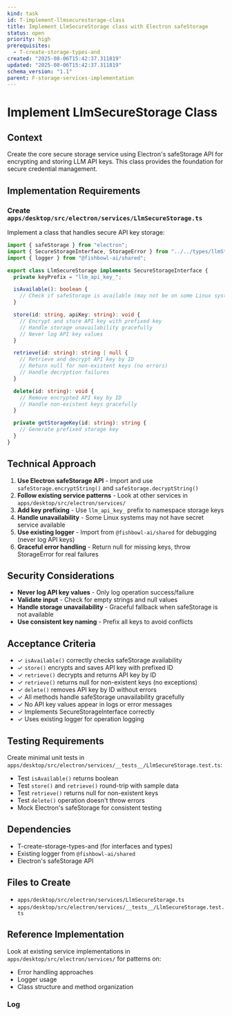 ```yaml
---
kind: task
id: T-implement-llmsecurestorage-class
title: Implement LlmSecureStorage class with Electron safeStorage
status: open
priority: high
prerequisites:
  - T-create-storage-types-and
created: "2025-08-06T15:42:37.311819"
updated: "2025-08-06T15:42:37.311819"
schema_version: "1.1"
parent: F-storage-services-implementation
---
```


# Implement LlmSecureStorage Class

## Context

Create the core secure storage service using Electron's safeStorage API for encrypting and storing LLM API keys. This class provides the foundation for secure credential management.

## Implementation Requirements

### Create `apps/desktop/src/electron/services/LlmSecureStorage.ts`

Implement a class that handles secure API key storage:

```typescript
import { safeStorage } from "electron";
import { SecureStorageInterface, StorageError } from "../../types/llmStorage";
import { logger } from "@fishbowl-ai/shared";

export class LlmSecureStorage implements SecureStorageInterface {
  private keyPrefix = "llm_api_key_";

  isAvailable(): boolean {
    // Check if safeStorage is available (may not be on some Linux systems)
  }

  store(id: string, apiKey: string): void {
    // Encrypt and store API key with prefixed key
    // Handle storage unavailability gracefully
    // Never log API key values
  }

  retrieve(id: string): string | null {
    // Retrieve and decrypt API key by ID
    // Return null for non-existent keys (no errors)
    // Handle decryption failures
  }

  delete(id: string): void {
    // Remove encrypted API key by ID
    // Handle non-existent keys gracefully
  }

  private getStorageKey(id: string): string {
    // Generate prefixed storage key
  }
}
```

## Technical Approach

1. **Use Electron safeStorage API** - Import and use `safeStorage.encryptString()` and `safeStorage.decryptString()`
2. **Follow existing service patterns** - Look at other services in `apps/desktop/src/electron/services/`
3. **Add key prefixing** - Use `llm_api_key_` prefix to namespace storage keys
4. **Handle unavailability** - Some Linux systems may not have secret service available
5. **Use existing logger** - Import from `@fishbowl-ai/shared` for debugging (never log API keys)
6. **Graceful error handling** - Return null for missing keys, throw StorageError for real failures

## Security Considerations

- **Never log API key values** - Only log operation success/failure
- **Validate input** - Check for empty strings and null values
- **Handle storage unavailability** - Graceful fallback when safeStorage is not available
- **Use consistent key naming** - Prefix all keys to avoid conflicts

## Acceptance Criteria

- ✓ `isAvailable()` correctly checks safeStorage availability
- ✓ `store()` encrypts and saves API key with prefixed ID
- ✓ `retrieve()` decrypts and returns API key by ID
- ✓ `retrieve()` returns null for non-existent keys (no exceptions)
- ✓ `delete()` removes API key by ID without errors
- ✓ All methods handle safeStorage unavailability gracefully
- ✓ No API key values appear in logs or error messages
- ✓ Implements SecureStorageInterface correctly
- ✓ Uses existing logger for operation logging

## Testing Requirements

Create minimal unit tests in `apps/desktop/src/electron/services/__tests__/LlmSecureStorage.test.ts`:

- Test `isAvailable()` returns boolean
- Test `store()` and `retrieve()` round-trip with sample data
- Test `retrieve()` returns null for non-existent keys
- Test `delete()` operation doesn't throw errors
- Mock Electron's safeStorage for consistent testing

## Dependencies

- T-create-storage-types-and (for interfaces and types)
- Existing logger from `@fishbowl-ai/shared`
- Electron's safeStorage API

## Files to Create

- `apps/desktop/src/electron/services/LlmSecureStorage.ts`
- `apps/desktop/src/electron/services/__tests__/LlmSecureStorage.test.ts`

## Reference Implementation

Look at existing service implementations in `apps/desktop/src/electron/services/` for patterns on:

- Error handling approaches
- Logger usage
- Class structure and method organization

### Log
